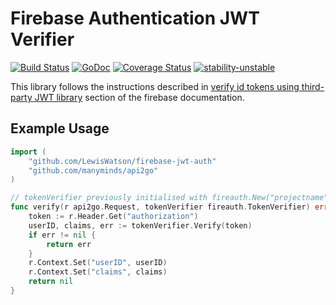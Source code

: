 # Firebase Authentication JWT Verifier

[![Build Status](https://travis-ci.org/LewisWatson/firebase-jwt-auth.svg?branch=master)](https://travis-ci.org/LewisWatson/firebase-jwt-auth)
[![GoDoc](https://godoc.org/github.com/SermoDigital/jose?status.svg)](https://godoc.org/github.com/LewisWatson/firebase-jwt-auth)
[![Coverage Status](https://coveralls.io/repos/github/LewisWatson/firebase-jwt-auth/badge.svg?branch=feature%2Fexpand-tests)](https://coveralls.io/github/LewisWatson/firebase-jwt-auth?branch=feature%2Fexpand-tests)
[![stability-unstable](https://img.shields.io/badge/stability-unstable-yellow.svg)](https://github.com/emersion/stability-badges#unstable)

This library follows the instructions described in [verify id tokens using third-party JWT library](https://firebase.google.com/docs/auth/admin/verify-id-tokens#verify_id_tokens_using_a_third-party_jwt_library) section of the firebase documentation.

[Firebase]: https://firebase.google.com/ "Firebase"
[JWT]: https://jwt.io/ "JWT"

## Example Usage

```go
import (
	"github.com/LewisWatson/firebase-jwt-auth"
	"github.com/manyminds/api2go"
)

// tokenVerifier previously initialised with fireauth.New("projectname")
func verify(r api2go.Request, tokenVerifier fireauth.TokenVerifier) error {
	token := r.Header.Get("authorization")
	userID, claims, err := tokenVerifier.Verify(token)
	if err != nil {
		return err
	}
	r.Context.Set("userID", userID)
	r.Context.Set("claims", claims)
	return nil
}
